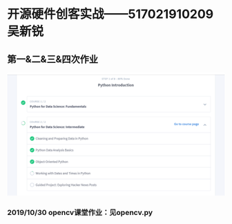 # 开源硬件创客实战——517021910209 吴新锐
## 第一&二&三&四次作业
![](https://github.com/ophwsjtu18/ohw19f/blob/master/student/wxr/HW.png)
### 2019/10/30 opencv课堂作业：见opencv.py


